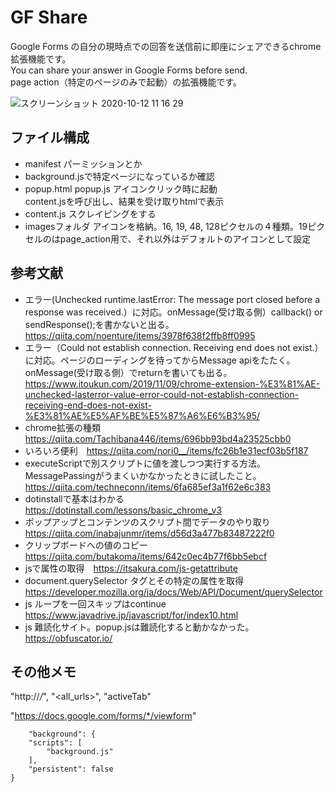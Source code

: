 # GF Share
Google Forms の自分の現時点での回答を送信前に即座にシェアできるchrome拡張機能です。  
You can share your answer in Google Forms before send.  
page action（特定のページのみで起動）の拡張機能です。

![スクリーンショット 2020-10-12 11 16 29](https://user-images.githubusercontent.com/56382189/95698274-667edc00-0c7c-11eb-977c-0d0d2480a156.png)

## ファイル構成
* manifest パーミッションとか
* background.jsで特定ページになっているか確認
* popup.html popup.js アイコンクリック時に起動  
content.jsを呼び出し、結果を受け取りhtmlで表示
* content.js スクレイピングをする
* imagesフォルダ アイコンを格納。16, 19, 48, 128ピクセルの４種類。19ピクセルのはpage_action用で、それ以外はデフォルトのアイコンとして設定  

## 参考文献
* エラー(Unchecked runtime.lastError: The message port closed before a response was received.）に対応。onMessage(受け取る側）callback() or sendResponse();を書かないと出る。 https://qiita.com/noenture/items/3978f638f2ffb8ff0995
* エラー（Could not establish connection. Receiving end does not exist.）に対応。ページのローディングを待ってからMessage apiをたたく。onMessage(受け取る側）でreturnを書いても出る。https://www.itoukun.com/2019/11/09/chrome-extension-%E3%81%AE-unchecked-lasterror-value-error-could-not-establish-connection-receiving-end-does-not-exist-%E3%81%AE%E5%AF%BE%E5%87%A6%E6%B3%95/
* chrome拡張の種類 https://qiita.com/Tachibana446/items/696bb93bd4a23525cbb0
* いろいろ便利　https://qiita.com/nori0__/items/fc26b1e31ecf03b5f187
* executeScriptで別スクリプトに値を渡しつつ実行する方法。MessagePassingがうまくいかなかったときに試したこと。https://qiita.com/techneconn/items/6fa685ef3a1f62e6c383
* dotinstallで基本はわかる　https://dotinstall.com/lessons/basic_chrome_v3
* ポップアップとコンテンツのスクリプト間でデータのやり取り https://qiita.com/inabajunmr/items/d56d3a477b83487222f0
* クリップボードへの値のコピー https://qiita.com/butakoma/items/642c0ec4b77f6bb5ebcf
* jsで属性の取得　https://itsakura.com/js-getattribute
* document.querySelector タグとその特定の属性を取得 https://developer.mozilla.org/ja/docs/Web/API/Document/querySelector
* js ループを一回スキップはcontinue https://www.javadrive.jp/javascript/for/index10.html
* js 難読化サイト。popup.jsは難読化すると動かなかった。 https://obfuscator.io/

## その他メモ
"http://*/*", "<all_urls>", "activeTab"

 "https://docs.google.com/forms/*/viewform"

        "background": {
        "scripts": [
            "background.js"
        ],
        "persistent": false
    }